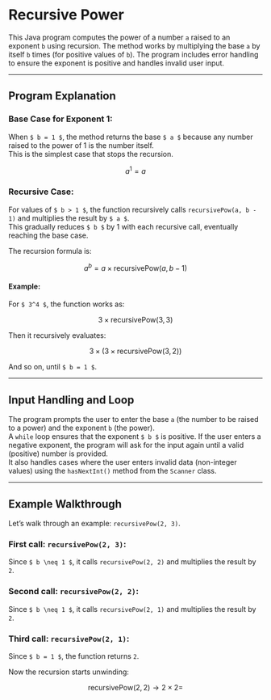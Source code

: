 # Recursive Power

This Java program computes the power of a number `a` raised to an exponent `b` using recursion. The method works by multiplying the base `a` by itself `b` times (for positive values of `b`). The program includes error handling to ensure the exponent is positive and handles invalid user input.

---

## Program Explanation

### Base Case for Exponent 1:

When `$ b = 1 $`, the method returns the base `$ a $` because any number raised to the power of 1 is the number itself.  
This is the simplest case that stops the recursion.

$$
a^1 = a
$$

### Recursive Case:

For values of `$ b > 1 $`, the function recursively calls `recursivePow(a, b - 1)` and multiplies the result by `$ a $`.  
This gradually reduces `$ b $` by 1 with each recursive call, eventually reaching the base case.

The recursion formula is:

$$
a^b = a \times \text{recursivePow}(a, b - 1)
$$

#### Example:

For `$ 3^4 $`, the function works as:

$$
3 \times \text{recursivePow}(3, 3)
$$

Then it recursively evaluates:

$$
3 \times (3 \times \text{recursivePow}(3, 2))
$$

And so on, until `$ b = 1 $`.

---

## Input Handling and Loop

The program prompts the user to enter the base `a` (the number to be raised to a power) and the exponent `b` (the power).  
A `while` loop ensures that the exponent `$ b $` is positive. If the user enters a negative exponent, the program will ask for the input again until a valid (positive) number is provided.  
It also handles cases where the user enters invalid data (non-integer values) using the `hasNextInt()` method from the `Scanner` class.

---

## Example Walkthrough

Let’s walk through an example: `recursivePow(2, 3)`.

### First call: `recursivePow(2, 3)`:
Since `$ b \neq 1 $`, it calls `recursivePow(2, 2)` and multiplies the result by `2`.

### Second call: `recursivePow(2, 2)`:
Since `$ b \neq 1 $`, it calls `recursivePow(2, 1)` and multiplies the result by `2`.

### Third call: `recursivePow(2, 1)`:
Since `$ b = 1 $`, the function returns `2`.

Now the recursion starts unwinding:

$$
\text{recursivePow}(2, 2) \rightarrow 2 \times 2 =
$$